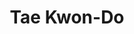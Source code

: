 ---
title: Tae Kwon-Do
img: /img/cms/eric.jpg
instructor: Eric Hoffman
experience: 3rd-degree Black Belt
phone: 678-778-3789
website: https://griffintkd.org/
facebook: GriffinTKD
---